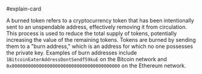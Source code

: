 #explain-card 

A burned token refers to a cryptocurrency token that has been intentionally sent to an unspendable address, effectively removing it from circulation. This process is used to reduce the total supply of tokens, potentially increasing the value of the remaining tokens. Tokens are burned by sending them to a "burn address," which is an address for which no one possesses the private key. Examples of burn addresses include `1BitcoinEaterAddressDontSendf59kuE` on the Bitcoin network and `0x0000000000000000000000000000000000000000` on the Ethereum network.